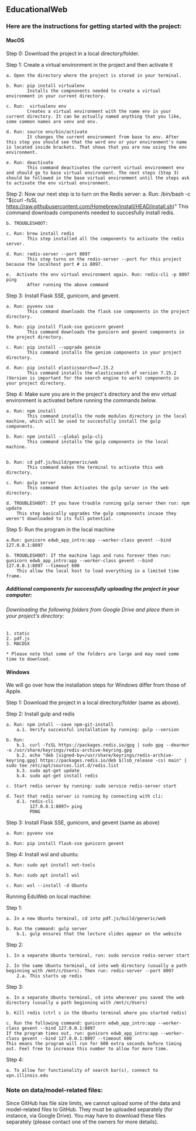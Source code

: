## EducationalWeb

### Here are the instructions for getting started with the project:

#### MacOS

Step 0: Download the project in a local directory/folder. 

Step 1: Create a virtual environment in the project and then activate it

    a. Open the directory where the project is stored in your terminal.
    
    b. Run: pip install virtualenv  
            Installs the compnonents needed to create a virtual environment in your current directory.
    
    c. Run:  virtualenv env
            Creates a virtual environment with the name env in your current directory. It can be actually named anything that you like, some common names are venv and env.
    
    d. Run: source env/bin/activate
            It changes the current environment from base to env. After this step you should see that the word env or your environment's name is located inside brackets. That shows that you are now using the env environment.
    
    e. Run: deactivate
            This command deactivates the current virtual environment env and should go to base virtual environment. The next steps (Step 3) should be followed in the base virtual environment until the steps ask to activate the env virtual environment.
    

Step 2: Now our next step is to turn on the Redis server:
    a. Run: /bin/bash -c "$(curl -fsSL https://raw.githubusercontent.com/Homebrew/install/HEAD/install.sh)"
            This command downloads components needed to succesfully install redis.
            
    b. TROUBLESHOOT:
    
    c. Run: brew install redis
            This step installed all the components to activate the redis server.
        
    d. Run: redis-server --port 8097 
            This step turns on the redis-server --port for this project because the localhost port # is 8097.
    
    e.  Activate the env virtual environment again. Run: redis-cli -p 8097 ping
            After running the above command 
            
    
Step 3: Install Flask SSE, gunicorn, and gevent.

    a. Run: pyvenv sse
            This command downloads the flask sse components in the project directory.
    
    b. Run: pip install flask-sse gunicorn gevent
            This command downloads the gunicorn and gevent components in the project directory.
            
    c. Run: pip install --upgrade gensim
            This command installs the genism components in your project directory.
            
    d. Run: pip install elasticsearch==7.15.2
            This command installs the elasticsearch of version 7.15.2 (Version is important for the search engine to work) components in your project directory.
  
    
Step 4: Make sure you are in the project's directory and the env virtual environment is activated before running the commands below.

    a. Run: npm install
            This command installs the node modules directory in the local machine, which will be used to succesfully install the gulp components.
    
    b. Run: npm install --global gulp-cli
            This command installs the gulp components in the local machine.     
            
    
    b. Run: cd pdf.js/build/generic/web
            This command makes the terminal to activate this web directory.
    
    c. Run: gulp server
            This command then Activates the gulp server in the web directory.
     
    d. TROUBLESHOOT: If you have trouble running gulp server then run: npm update
        This step basically upgrades the gulp compnonents incase they weren't downloaded to its full potential.
        

Step 5: Run the program in the local machine

    a.Run: gunicorn edwb_app_intro:app --worker-class gevent --bind 127.0.0.1:8097
    
    b. TROUBLESHOOT: If the machine lags and runs forever then run: gunicorn edwb_app_intro:app --worker-class gevent --bind 127.0.0.1:8097 --timeout 600
        This allow the local host to load everything in a limited time frame.

##### Additional components for successfully uploading the project in your computer:
   ###### Downloading the following folders from Google Drive and place them in your project's directory:
    1. static
    2. pdf.js
    3. MACOSX
    
    * Please note that some of the folders are large and may need some time to download.

#### Windows

We will go over how the installation steps for Windows differ from those of Apple.

Step 1: Download the project in a local directory/folder (same as above).

Step 2: Install gulp and redis

    a. Run: npm intall --save npm-git-install
        a.1. Verify successful installation by running: gulp --version
        
    b. Run: 
        b.1. curl -fsSL https://packages.redis.io/gpg | sudo gpg --dearmor -o /usr/share/keyrings/redis-archive-keyring.gpg
        b.2. echo "deb [signed-by=/usr/share/keyrings/redis-archive-keyring.gpg] https://packages.redis.io/deb $(lsb_release -cs) main" | sudo tee /etc/apt/sources.list.d/redis.list
        b.3. sudo apt-get update
        b.4. sudo apt-get install redis
        
    c. Start redis server by running: sudo service redis-server start
    
    d. Test that redis server is running by connecting with cli:
        d.1. redis-cli
             127.0.0.1:8097> ping
             PONG
 
 Step 3: Install Flask SSE, gunicorn, and gevent (same as above)
 
    a. Run: pyvenv sse
    
    b. Run: pip install flask-sse gunicorn gevent

Step 4: Install wsl and ubuntu:

    a. Run: sudo apt install net-tools
    
    b. Run: sudo apt install wsl
    
    c. Run: wsl --install -d Ubuntu

Running EduWeb on local machine:

Step 1:

    a. In a new Ubuntu terminal, cd into pdf.js/build/generic/web
    
    b. Run the command: gulp server
        b.1. gulp ensures that the lecture slides appear on the website
    
Step 2:

    1. In a separate Ubuntu terminal, run: sudo service redis-server start 
    
    2. In the same Ubuntu terminal, cd into web directory (usually a path beginning with /mnt/c/Users). Then run: redis-server --port 8097
        2.a. This starts up redis

Step 3: 

    a. In a separate Ubuntu terminal, cd into wherever you saved the web directory (usually a path beginning with /mnt/c/Users)
    
    b. Kill redis (ctrl c in the Ubuntu terminal where you started redis)
    
    c. Run the following command: gunicorn edwb_app_intro:app --worker-class gevent --bind 127.0.0.1:8097
    If the program times out, run: gunicorn edwb_app_intro:app --worker-class gevent --bind 127.0.0.1:8097 --timeout 600
    This means the program will run for 600 extra seconds before timing out. Feel free to increase this number to allow for more time.
    
Step 4:

    a. To allow for functionality of search bar(s), connect to vpn.illinois.edu
    

### Note on data/model-related files:

Since GitHub has file size limits, we cannot upload some of the data and model-related files to GitHub. They must be uploaded separately (for instance, via Google Drive). You may have to download these files separately (please contact one of the owners for more details).
